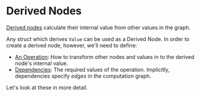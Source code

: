 # Derived Nodes


[Derived nodes](https://docs.rs/depends/latest/depends/struct.DerivedNode.html) calculate their internal value from other values in the graph.

Any struct which derives `Value` can be used as a Derived Node. In order to create a derived node, however, we'll need to define:

- [An Operation](./operations.md): How to transform other nodes and values in to the derived node's internal value.
- [Dependencies](./dependencies.md): The required values of the operation. Implicitly, dependencies specify _edges_ in the computation graph.

Let's look at these in more detail.
